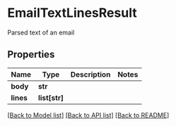 # EmailTextLinesResult

Parsed text of an email
## Properties
Name | Type | Description | Notes
------------ | ------------- | ------------- | -------------
**body** | **str** |  | 
**lines** | **list[str]** |  | 

[[Back to Model list]](../README#documentation-for-models) [[Back to API list]](../README#documentation-for-api-endpoints) [[Back to README]](../README)


